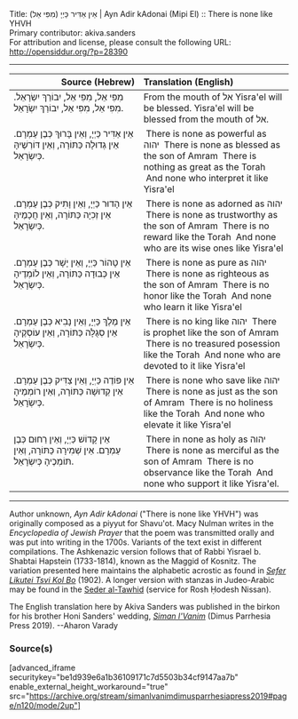 <html>
<head></head>
<body>
Title: אֵין אַדִּיר כַּיְיָ (מִפִּי אֵל)‏ | Ayn Adir kAdonai (Mipi El) :: There is none like YHVH<br />
Primary contributor: akiva.sanders<br />
For attribution and license, please consult the following URL: <a href="http://opensiddur.org/?p=28390">http://opensiddur.org/?p=28390</a>
<p />
<hr />

<table style="margin-left: auto;margin-right: auto;" class="draggable">
<thead><tr><th id="x" style="text-align: right;">Source (Hebrew)</th><th style="text-align: left;">Translation (English)</th></tr></thead>
<tbody>
<tr><td style="vertical-align:top;" width="46%">
<div class="liturgy"><span lang="he">
מִפִּי אֵל, מִפִּי אֵל,
יִבוֹרַךְ יִשְׂרָאֵל.
מִפִּי אֵל, מִפִּי אֵל,
יִבוֹרַךְ יִשְׂרָאֵל.
</span></div></td>
 
<td style="vertical-align:top;" width="53%">
<div class="english">
From the mouth of אל
Yisra'el will be blessed.
Yisra'el will be blessed
from the mouth of אל.
</div></td></tr>


<tr><td style="vertical-align:top;" width="46%">
<div class="liturgy"><span lang="he">
אֵין <span class="acrostic">אַ</span>דִּיר כַּיְיָ,
וְאֵין <span class="acrostic">בָּ</span>רוּךְ כְּבֶן עַמְרָם.
אֵין <span class="acrostic">גְ</span>דוּלָה כַּתּוֹרָה,
וְאֵין <span class="acrostic">דּ</span>וֹרְשֶׁיהָּ כְּיִשְׂרָאֵל.
</span></div></td>
 
<td style="vertical-align:top;" width="53%">
<div class="english">
<span class="acrostic">&nbsp;</span>There is none as powerful as יהוה
<span class="acrostic">&nbsp;</span>There is none as blessed as the son of Amram
<span class="acrostic">&nbsp;</span>There is nothing as great as the Torah
<span class="acrostic">&nbsp;</span>And none who interpret it like Yisra'el
</div></td></tr>


<tr><td style="vertical-align:top;" width="46%">
<div class="liturgy"><span lang="he">
אֵין <span class="acrostic">הָ</span>דוּר כַּיְיָ,
וְאֵין <span class="acrostic">וָ</span>תִיק כְּבֶן עַמְרָם.
אֵין <span class="acrostic">זְ</span>כִיָה כַּתּוֹרָה,
וְאֵין <span class="acrostic">חֲ</span>כָמֶיהָּ כְּיִשְׂרָאֵל.
</span></div></td>
 
<td style="vertical-align:top;" width="53%">
<div class="english">
<span class="acrostic">&nbsp;</span>There is none as adorned as יהוה
<span class="acrostic">&nbsp;</span>There is none as trustworthy as the son of Amram
<span class="acrostic">&nbsp;</span>There is no reward like the Torah
<span class="acrostic">&nbsp;</span>And none who are its wise ones like Yisra'el
</div></td></tr>


<tr><td style="vertical-align:top;" width="46%">
<div class="liturgy"><span lang="he">
אֵין <span class="acrostic">טָ</span>הוֹר כַּיְיָ,
וְאֵין <span class="acrostic">יָ</span>שָׁר כְּבֶן עַמְרָם.
אֵין <span class="acrostic">כְּ</span>בוּדָה כַּתּוֹרָה,
וְאֵין <span class="acrostic">ל</span>וֹמְדֶיהָ כְּיִשְׂרָאֵל.
</span></div></td>
 
<td style="vertical-align:top;" width="53%">
<div class="english">
<span class="acrostic">&nbsp;</span>There is none as pure as יהוה
<span class="acrostic">&nbsp;</span>There is none as righteous as the son of Amram
<span class="acrostic">&nbsp;</span>There is no honor like the Torah
<span class="acrostic">&nbsp;</span>And none who learn it like Yisra'el
</div></td></tr>


<tr><td style="vertical-align:top;" width="46%">
<div class="liturgy"><span lang="he">
אֵין <span class="acrostic">מֶ</span>לֶךְ כַּיְיָ,
וְאֵין <span class="acrostic">נָ</span>בִיא כְּבֶן עַמְרָם.
אֵין <span class="acrostic">סְ</span>גֻלָּה כַּתּוֹרָה,
וְאֵין <span class="acrostic">ע</span>וֹסְקֶיהָ כְּיִשְׂרָאֵל.
</span></div></td>
 
<td style="vertical-align:top;" width="53%">
<div class="english">
<span class="acrostic">&nbsp;</span>There is no king like יהוה
<span class="acrostic">&nbsp;</span>There is prophet like the son of Amram
<span class="acrostic">&nbsp;</span>There is no treasured posession like the Torah
<span class="acrostic">&nbsp;</span>And none who are devoted to it like Yisra'el
</div></td></tr>


<tr><td style="vertical-align:top;" width="46%">
<div class="liturgy"><span lang="he">
אֵין <span class="acrostic">פּ</span>וֹדֶה כַּיְיָ,
וְאֵין <span class="acrostic">צַ</span>דִּיק כְּבֶן עַמְרָם.
אֵין <span class="acrostic">קְ</span>דוּשָׁה כַּתּוֹרָה,
וְאֵין <span class="acrostic">ר</span>וֹמְמֶיהָ כְּיִשְׂרָאֵל.
</span></div></td>
 
<td style="vertical-align:top;" width="53%">
<div class="english">
<span class="acrostic">&nbsp;</span>There is none who save like יהוה
<span class="acrostic">&nbsp;</span>There is none as just as the son of Amram
<span class="acrostic">&nbsp;</span>There is no holiness like the Torah
<span class="acrostic">&nbsp;</span>And none who elevate it like Yisra'el
</div></td></tr>


<tr><td style="vertical-align:top;" width="46%">
<div class="liturgy"><span lang="he">
אֵין <span class="acrostic">קָ</span>דוֹשׁ כַּיְיָ,
וְאֵין <span class="acrostic">רַ</span>חוּם כְּבֶן עַמְרָם.
אֵין <span class="acrostic">שְׁ</span>מִירָה כַּתּוֹרָה,
וְאֵין <span class="acrostic">תּ</span>וֹמְכֶיהָ כְּיִשְׂרָאֵל.
</span></div></td>
 
<td style="vertical-align:top;" width="53%">
<div class="english">
<span class="acrostic">&nbsp;</span>There in none as holy as יהוה
<span class="acrostic">&nbsp;</span>There is none as merciful as the son of Amram
<span class="acrostic">&nbsp;</span>There is no observance like the Torah
<span class="acrostic">&nbsp;</span>And none who support it like Yisra'el.
</div></td></tr>
</tbody></table>

<hr />

Author unknown, <em>Ayn Adir kAdonai</em> ("There is none like YHVH") was originally composed as a piyyut for Shavu'ot. Macy Nulman writes in the <em>Encyclopedia of Jewish Prayer</em> that the poem was transmitted orally and was put into writing in the 1700s. Variants of the text exist in different compilations. The Ashkenazic version follows that of Rabbi Yisrael b. Shabtai Hapstein (1733-1814), known as the Maggid of Kosnitz. The variation presented here maintains the alphabetic acrostic as found in <em><a href="http://books.google.com/books?id=uCJAAQAAMAAJ&lpg=PA511&pg=PA511#v=onepage&q&f=false">Sefer Likutei Tsvi Kol Bo</a></em> (1902). A longer version with stanzas in Judeo-Arabic may be found in the <a href="https://opensiddur.org/compilations/festival-guides-and-haggadot/seder-al-tawhid/seder-al-tawhid-for-rosh-hodesh-nissan/">Seder al-Tawhid</a> (service for Rosh Ḥodesh Nissan).

The English translation here by Akiva Sanders was published in the birkon for his brother Honi Sanders' wedding, <em><a href="http://opensiddur.org/?p=25938">Siman l'Vanim</a></em> (Dimus Parrhesia Press 2019). --Aharon Varady

<h3>Source(s)</h3>

[advanced_iframe securitykey="be1d939e6a1b36109171c7d5503b34cf9147aa7b" enable_external_height_workaround="true" src="https://archive.org/stream/simanlvanimdimusparrhesiapress2019#page/n120/mode/2up"]
</body>
</html>